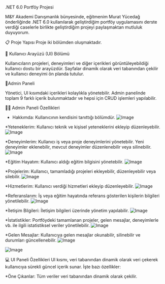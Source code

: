 .NET 6.0 Portföy Projesi

M&Y Akademi Danışmanlık bünyesinde, eğitmenim Murat Yücedağ önderliğinde .NET 6.0 kullanılarak geliştirdiğim portföy uygulamasını derste verdiği
caselerle birlikte geliştirdiğim projeyi paylaşmaktan mutluluk duyuyorum.

📋 Proje Yapısı
Proje iki bölümden oluşmaktadır.

💊 Kullanıcı Arayüzü (UI) Bölümü

Kullanıcıların projeleri, deneyimleri ve diğer içerikleri görüntüleyebildiği kullanıcı dostu bir arayüzdür. Sayfalar dinamik olarak veri tabanından çekilir ve 
kullanıcı deneyimi ön planda tutulur.

💊Admin Paneli

Yönetici, UI kısımdaki içerikleri kolaylıkla yönetebilir. Admin panelinde toplam 9 farklı içerik bulunmaktadır ve hepsi için CRUD işlemleri yapılabilir.

🧑‍💻 Admin Paneli Özellikleri

* Hakkımda: Kullanıcının kendisini tanıttığı bölümdür.
![Image](https://github.com/user-attachments/assets/9c24335c-1957-494a-9fa3-ec530498025a)

*Yeteneklerim: Kullanıcı teknik ve kişisel yeteneklerini ekleyip düzenleyebilir.
![Image](https://github.com/user-attachments/assets/dca3a16f-4ab0-464b-8fa0-1c3783dd9d1b)

*Deneyimlerim: Kullanıcı iş veya proje deneyimlerini yönetebilir. Yeni deneyimler eklenebilir, mevcut deneyimler düzenlenebilir veya silinebilir.
![Image](https://github.com/user-attachments/assets/c70c53ad-7c1b-4f50-97af-96689f81f6b6)

*Eğitim Hayatım: Kullanıcı aldığı eğitim bilgisini yönetebilir.
![Image](https://github.com/user-attachments/assets/37bfcbe9-ca90-4b19-a8a0-490aae94d84a)

*Projelerim: Kullanıcı, tamamladığı projeleri ekleyebilir, düzenleyebilir veya silebilir.
![Image](https://github.com/user-attachments/assets/5337219e-7f9d-467a-9b5e-6f2b69407196)

*Hizmetlerim: Kullanıcı verdiği hizmetleri ekleyip düzenleyebilir.
![Image](https://github.com/user-attachments/assets/5b508779-d127-4b40-975c-f93bc6246888)

*Referanslarım: İş veya eğitim hayatında referans gösterilen kişilerin bilgileri yönetilebilir.
![Image](https://github.com/user-attachments/assets/78488bdb-6c58-491a-9a06-ce2740862b03)

*İletişim Bilgileri: İletişim bilgileri üzerinde yönetim yapılabilir.
![Image](https://github.com/user-attachments/assets/10777c2c-4e49-4a33-b9ab-8e3798a43ab7)

*İstatistikler: Portföydeki tamamlanan projeler, gelen mesajlar, deneyimlerle vb. ile ilgili istatistiksel veriler yönetilebilir.
![Image](https://github.com/user-attachments/assets/54268b22-9231-476d-8509-cf1266b68b3f)

*Gelen Mesajlar: Kullanıcıya gelen mesajlar okunabilir, silinebilir ve durumları güncellenebilir.
![Image](https://github.com/user-attachments/assets/298b80cd-4f32-453c-b25c-13339f773c73)

![Image](https://github.com/user-attachments/assets/e937350a-162c-4176-bd81-d0612647ca7e)

💻 UI Paneli Özellikleri
UI kısmı, veri tabanından dinamik olarak veri çekerek kullanıcıya sürekli güncel içerik sunar. İşte bazı özellikler:

*Öne Çıkanlar: Tüm veriler veri tabanından dinamik olarak çekilir.
